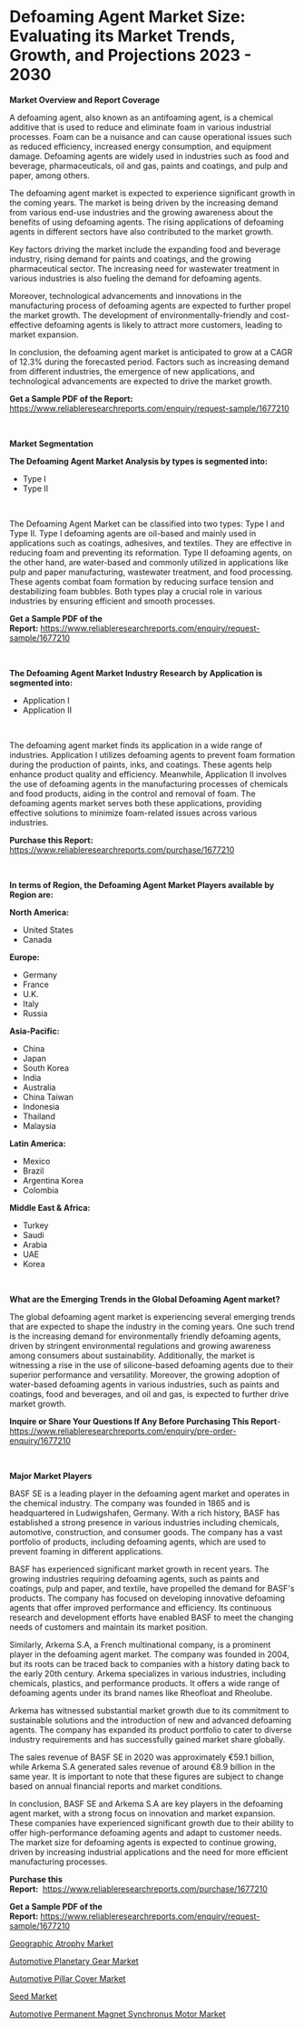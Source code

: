 <p><h1>Defoaming Agent Market Size: Evaluating its Market Trends, Growth, and Projections 2023 - 2030</h1></p><p><strong>Market Overview and Report Coverage</strong></p>
<p><p>A defoaming agent, also known as an antifoaming agent, is a chemical additive that is used to reduce and eliminate foam in various industrial processes. Foam can be a nuisance and can cause operational issues such as reduced efficiency, increased energy consumption, and equipment damage. Defoaming agents are widely used in industries such as food and beverage, pharmaceuticals, oil and gas, paints and coatings, and pulp and paper, among others.</p><p>The defoaming agent market is expected to experience significant growth in the coming years. The market is being driven by the increasing demand from various end-use industries and the growing awareness about the benefits of using defoaming agents. The rising applications of defoaming agents in different sectors have also contributed to the market growth.</p><p>Key factors driving the market include the expanding food and beverage industry, rising demand for paints and coatings, and the growing pharmaceutical sector. The increasing need for wastewater treatment in various industries is also fueling the demand for defoaming agents.</p><p>Moreover, technological advancements and innovations in the manufacturing process of defoaming agents are expected to further propel the market growth. The development of environmentally-friendly and cost-effective defoaming agents is likely to attract more customers, leading to market expansion.</p><p>In conclusion, the defoaming agent market is anticipated to grow at a CAGR of 12.3% during the forecasted period. Factors such as increasing demand from different industries, the emergence of new applications, and technological advancements are expected to drive the market growth.</p></p>
<p><strong>Get a Sample PDF of the Report:</strong> <a href="https://www.reliableresearchreports.com/enquiry/request-sample/1677210">https://www.reliableresearchreports.com/enquiry/request-sample/1677210</a></p>
<p>&nbsp;</p>
<p><strong>Market Segmentation</strong></p>
<p><strong>The Defoaming Agent Market Analysis by types is segmented into:</strong></p>
<p><ul><li>Type I</li><li>Type II</li></ul></p>
<p>&nbsp;</p>
<p><p>The Defoaming Agent Market can be classified into two types: Type I and Type II. Type I defoaming agents are oil-based and mainly used in applications such as coatings, adhesives, and textiles. They are effective in reducing foam and preventing its reformation. Type II defoaming agents, on the other hand, are water-based and commonly utilized in applications like pulp and paper manufacturing, wastewater treatment, and food processing. These agents combat foam formation by reducing surface tension and destabilizing foam bubbles. Both types play a crucial role in various industries by ensuring efficient and smooth processes.</p></p>
<p><strong>Get a Sample PDF of the Report:</strong>&nbsp;<a href="https://www.reliableresearchreports.com/enquiry/request-sample/1677210">https://www.reliableresearchreports.com/enquiry/request-sample/1677210</a></p>
<p>&nbsp;</p>
<p><strong>The Defoaming Agent Market Industry Research by Application is segmented into:</strong></p>
<p><ul><li>Application I</li><li>Application II</li></ul></p>
<p>&nbsp;</p>
<p><p>The defoaming agent market finds its application in a wide range of industries. Application I utilizes defoaming agents to prevent foam formation during the production of paints, inks, and coatings. These agents help enhance product quality and efficiency. Meanwhile, Application II involves the use of defoaming agents in the manufacturing processes of chemicals and food products, aiding in the control and removal of foam. The defoaming agents market serves both these applications, providing effective solutions to minimize foam-related issues across various industries.</p></p>
<p><strong>Purchase this Report:</strong>&nbsp; <a href="https://www.reliableresearchreports.com/purchase/1677210">https://www.reliableresearchreports.com/purchase/1677210</a></p>
<p>&nbsp;</p>
<p><strong>In terms of Region, the Defoaming Agent Market Players available by Region are:</strong></p>
<p>
    <p> <strong> North America: </strong>
        <ul>
            <li>United States</li>
            <li>Canada</li>
        </ul>
        </p> 
    <p> <strong> Europe: </strong>
        <ul>
            <li>Germany</li>
            <li>France</li>
            <li>U.K.</li>
            <li>Italy</li>
            <li>Russia</li>
        </ul>
        </p> 
    <p> <strong> Asia-Pacific: </strong>
        <ul>
            <li>China</li>
            <li>Japan</li>
            <li>South Korea</li>
            <li>India</li>
            <li>Australia</li>
            <li>China Taiwan</li>
            <li>Indonesia</li>
            <li>Thailand</li>
            <li>Malaysia</li>
        </ul>
        </p> 
    <p> <strong> Latin America: </strong>
        <ul>
            <li>Mexico</li>
            <li>Brazil</li>
            <li>Argentina Korea</li>
            <li>Colombia</li>
        </ul>
        </p> 
    <p> <strong> Middle East & Africa: </strong>
        <ul>
            <li>Turkey</li>
            <li>Saudi</li>
            <li>Arabia</li>
            <li>UAE</li>
            <li>Korea</li>
        </ul>
    </p>
    </p>
<p>&nbsp;</p>
<p><strong>What are the Emerging Trends in the Global Defoaming Agent market?</strong></p>
<p><p>The global defoaming agent market is experiencing several emerging trends that are expected to shape the industry in the coming years. One such trend is the increasing demand for environmentally friendly defoaming agents, driven by stringent environmental regulations and growing awareness among consumers about sustainability. Additionally, the market is witnessing a rise in the use of silicone-based defoaming agents due to their superior performance and versatility. Moreover, the growing adoption of water-based defoaming agents in various industries, such as paints and coatings, food and beverages, and oil and gas, is expected to further drive market growth.</p></p>
<p><strong>Inquire or Share Your Questions If Any Before Purchasing This Report</strong>- <a href="https://www.reliableresearchreports.com/enquiry/pre-order-enquiry/1677210">https://www.reliableresearchreports.com/enquiry/pre-order-enquiry/1677210</a></p>
<p>&nbsp;</p>
<p><strong>Major Market Players</strong></p>
<p><p>BASF SE is a leading player in the defoaming agent market and operates in the chemical industry. The company was founded in 1865 and is headquartered in Ludwigshafen, Germany. With a rich history, BASF has established a strong presence in various industries including chemicals, automotive, construction, and consumer goods. The company has a vast portfolio of products, including defoaming agents, which are used to prevent foaming in different applications.</p><p>BASF has experienced significant market growth in recent years. The growing industries requiring defoaming agents, such as paints and coatings, pulp and paper, and textile, have propelled the demand for BASF's products. The company has focused on developing innovative defoaming agents that offer improved performance and efficiency. Its continuous research and development efforts have enabled BASF to meet the changing needs of customers and maintain its market position.</p><p>Similarly, Arkema S.A, a French multinational company, is a prominent player in the defoaming agent market. The company was founded in 2004, but its roots can be traced back to companies with a history dating back to the early 20th century. Arkema specializes in various industries, including chemicals, plastics, and performance products. It offers a wide range of defoaming agents under its brand names like Rheofloat and Rheolube.</p><p>Arkema has witnessed substantial market growth due to its commitment to sustainable solutions and the introduction of new and advanced defoaming agents. The company has expanded its product portfolio to cater to diverse industry requirements and has successfully gained market share globally.</p><p>The sales revenue of BASF SE in 2020 was approximately €59.1 billion, while Arkema S.A generated sales revenue of around €8.9 billion in the same year. It is important to note that these figures are subject to change based on annual financial reports and market conditions.</p><p>In conclusion, BASF SE and Arkema S.A are key players in the defoaming agent market, with a strong focus on innovation and market expansion. These companies have experienced significant growth due to their ability to offer high-performance defoaming agents and adapt to customer needs. The market size for defoaming agents is expected to continue growing, driven by increasing industrial applications and the need for more efficient manufacturing processes.</p></p>
<p><strong>Purchase this Report:</strong>&nbsp;&nbsp;<a href="https://www.reliableresearchreports.com/purchase/1677210">https://www.reliableresearchreports.com/purchase/1677210</a></p>
<p></p>
<p><strong>Get a Sample PDF of the Report:</strong>&nbsp;<a href="https://www.reliableresearchreports.com/enquiry/request-sample/1677210">https://www.reliableresearchreports.com/enquiry/request-sample/1677210</a></p>
<p><p><a href="https://medium.com/@tonikuhic/geographic-atrophy-market-research-report-its-history-and-forecast-2023-to-2030-d82186f15ff6">Geographic Atrophy Market</a></p><p><a href="https://www.linkedin.com/pulse/automotive-planetary-gear-market-challenges-opportunities/">Automotive Planetary Gear Market</a></p><p><a href="https://www.linkedin.com/pulse/automotive-pillar-cover-market-challenges-opportunities/">Automotive Pillar Cover Market</a></p><p><a href="https://medium.com/@adibooy632501/seed-market-size-growth-forecast-2023-2030-7e372dd4d8ad">Seed Market</a></p><p><a href="https://www.linkedin.com/pulse/automotive-permanent-magnet-synchronus-motor-market-1e/">Automotive Permanent Magnet Synchronus Motor Market</a></p></p>